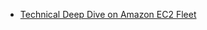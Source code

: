 * [Technical Deep Dive on Amazon EC2 Fleet](https://pages.awscloud.com/Technical-Deep-Dive-on-Amazon-EC2-Fleet_0719-CMP_OD.html)
